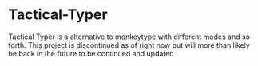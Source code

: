 # Tactical-Typer

Tactical Typer is a alternative to monkeytype with different modes and so forth. This project is discontinued as of right now but will more than likely be back in the future to be continued and updated
